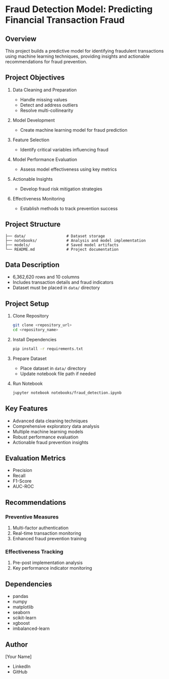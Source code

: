 # Fraud Detection Model: Predicting Financial Transaction Fraud

## Overview

This project builds a predictive model for identifying fraudulent transactions using machine learning techniques, providing insights and actionable recommendations for fraud prevention.

## Project Objectives

1. Data Cleaning and Preparation
   - Handle missing values
   - Detect and address outliers
   - Resolve multi-collinearity

2. Model Development
   - Create machine learning model for fraud prediction

3. Feature Selection
   - Identify critical variables influencing fraud

4. Model Performance Evaluation
   - Assess model effectiveness using key metrics

5. Actionable Insights
   - Develop fraud risk mitigation strategies

6. Effectiveness Monitoring
   - Establish methods to track prevention success

## Project Structure

```
├── data/                  # Dataset storage
├── notebooks/             # Analysis and model implementation
├── models/                # Saved model artifacts
└── README.md              # Project documentation
```

## Data Description

- 6,362,620 rows and 10 columns
- Includes transaction details and fraud indicators
- Dataset must be placed in `data/` directory

## Project Setup

1. Clone Repository
   ```bash
   git clone <repository_url>
   cd <repository_name>
   ```

2. Install Dependencies
   ```bash
   pip install -r requirements.txt
   ```

3. Prepare Dataset
   - Place dataset in `data/` directory
   - Update notebook file path if needed

4. Run Notebook
   ```bash
   jupyter notebook notebooks/fraud_detection.ipynb
   ```

## Key Features

- Advanced data cleaning techniques
- Comprehensive exploratory data analysis
- Multiple machine learning models
- Robust performance evaluation
- Actionable fraud prevention insights

## Evaluation Metrics

- Precision
- Recall
- F1-Score
- AUC-ROC

## Recommendations

### Preventive Measures

1. Multi-factor authentication
2. Real-time transaction monitoring
3. Enhanced fraud prevention training

### Effectiveness Tracking

1. Pre-post implementation analysis
2. Key performance indicator monitoring

## Dependencies

- pandas
- numpy
- matplotlib
- seaborn
- scikit-learn
- xgboost
- imbalanced-learn

## Author

[Your Name]
- LinkedIn
- GitHub
